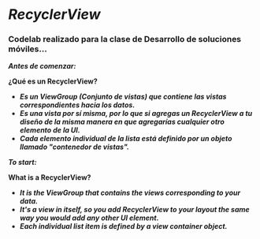 # _RecyclerView_

### Codelab realizado para la clase de Desarrollo de soluciones móviles...

**_Antes de comenzar:_**

**¿Qué es un RecyclerView?**

- **_Es un ViewGroup (Conjunto de vistas) que contiene las vistas correspondientes hacia los datos._**
- **_Es una vista por sí misma, por lo que si agregas un RecyclerView a tu diseño de la misma manera en que agregarías cualquier otro elemento de la UI._**
- **_Cada elemento individual de la lista está definido por un objeto llamado "contenedor de vistas"._**

**_To start:_**

**What is a RecyclerView?**

- **_It is the ViewGroup that contains the views corresponding to your data._**
- **_It's a view in itself, so you add RecyclerView to your layout the same way you would add any other UI element._**
- **_Each individual list item is defined by a view container object._**
